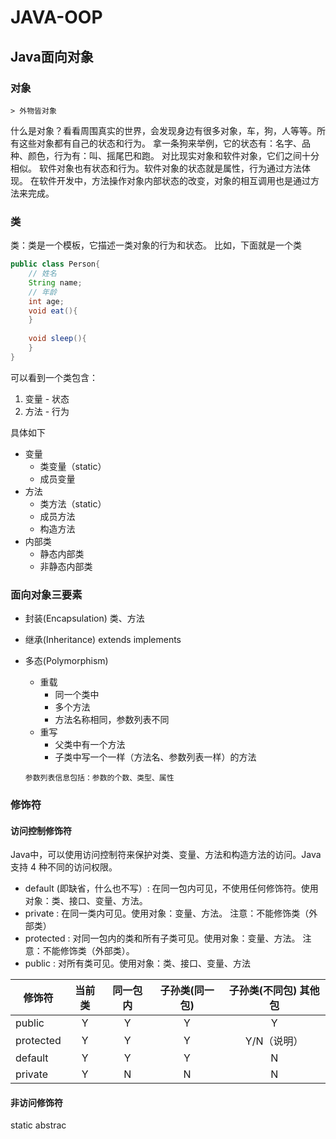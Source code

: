 # JAVA-OOP

## Java面向对象

### 对象

    > 外物皆对象

什么是对象？看看周围真实的世界，会发现身边有很多对象，车，狗，人等等。所有这些对象都有自己的状态和行为。
拿一条狗来举例，它的状态有：名字、品种、颜色，行为有：叫、摇尾巴和跑。
对比现实对象和软件对象，它们之间十分相似。
软件对象也有状态和行为。软件对象的状态就是属性，行为通过方法体现。
在软件开发中，方法操作对象内部状态的改变，对象的相互调用也是通过方法来完成。

### 类

类：类是一个模板，它描述一类对象的行为和状态。
比如，下面就是一个类

```java
public class Person{
    // 姓名
    String name;
    // 年龄
    int age;
    void eat(){
    }
    
    void sleep(){
    }
}
```

可以看到一个类包含：
1. 变量 - 状态
2. 方法 - 行为

具体如下

* 变量
    * 类变量（static）
    * 成员变量
* 方法
    * 类方法（static）
    * 成员方法
    * 构造方法
* 内部类
    * 静态内部类
    * 非静态内部类

### 面向对象三要素

* 封装(Encapsulation)
    类、方法
* 继承(Inheritance)
    extends
    implements
* 多态(Polymorphism)
    * 重载
        * 同一个类中
        * 多个方法
        * 方法名称相同，参数列表不同
    * 重写
        * 父类中有一个方法
        * 子类中写一个一样（方法名、参数列表一样）的方法

    `参数列表信息包括：参数的个数、类型、属性`
        
### 修饰符

#### 访问控制修饰符

Java中，可以使用访问控制符来保护对类、变量、方法和构造方法的访问。Java 支持 4 种不同的访问权限。

* default (即缺省，什么也不写）: 在同一包内可见，不使用任何修饰符。使用对象：类、接口、变量、方法。
* private : 在同一类内可见。使用对象：变量、方法。 注意：不能修饰类（外部类）
* protected : 对同一包内的类和所有子类可见。使用对象：变量、方法。 注意：不能修饰类（外部类）。
* public : 对所有类可见。使用对象：类、接口、变量、方法


|修饰符 | 当前类 | 同一包内 | 子孙类(同一包) | 子孙类(不同包)	其他包 | 
| ------ | :------: | :------: | :------: | :------: |
|public	| Y |	Y | 	Y |	Y |	Y |
|protected |	Y |	Y |	Y |	Y/N（说明） |	N |
|default |	Y |	Y |	Y |	N |	N |
|private |	Y |	N |	N |	N |	N |

#### 非访问修饰符

static
abstrac
